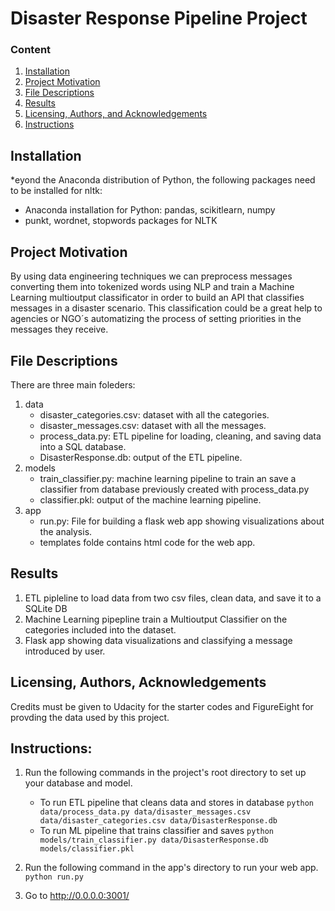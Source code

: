 # Disaster Response Pipeline Project

### Content

1. [Installation](#installation)
2. [Project Motivation](#motivation)
3. [File Descriptions](#files)
4. [Results](#results)
5. [Licensing, Authors, and Acknowledgements](#licensing)
6. [Instructions](#instructions)

## Installation <a name="installation"></a>

*eyond the Anaconda distribution of Python, the following packages need to be installed for nltk:
* Anaconda installation for Python: pandas, scikitlearn, numpy
* punkt, wordnet, stopwords packages for NLTK


## Project Motivation<a name="motivation"></a>

By using data engineering techniques we can preprocess messages converting them into tokenized words using NLP and train a Machine Learning multioutput classificator in order to build an API that classifies messages in a disaster scenario. This classification could be a great help to agencies or NGO´s automatizing the process of setting priorities in the messages they receive.


## File Descriptions <a name="files"></a>

There are three main foleders:
1. data
    - disaster_categories.csv: dataset with all the categories.
    - disaster_messages.csv: dataset with all the messages.
    - process_data.py: ETL pipeline for loading, cleaning, and saving data into a SQL database.
    - DisasterResponse.db: output of the ETL pipeline.
2. models
    - train_classifier.py: machine learning pipeline to train an save a classifier from database previously created with process_data.py
    - classifier.pkl: output of the machine learning pipeline.
3. app
    - run.py: File for building a flask web app showing visualizations about the analysis.
    - templates folde contains html code for the web app.

## Results<a name="results"></a>

1. ETL pipleline to load data from two csv files, clean data, and save it to a SQLite DB
2. Machine Learning pipepline train a Multioutput Classifier on the categories included into the dataset.
3. Flask app showing data visualizations and classifying a message introduced by user.


## Licensing, Authors, Acknowledgements<a name="licensing"></a>

Credits must be given to Udacity for the starter codes and FigureEight for provding the data used by this project. 

## Instructions:<a name="instructions"></a>
1. Run the following commands in the project's root directory to set up your database and model.

    - To run ETL pipeline that cleans data and stores in database
        `python data/process_data.py data/disaster_messages.csv data/disaster_categories.csv data/DisasterResponse.db`
    - To run ML pipeline that trains classifier and saves
        `python models/train_classifier.py data/DisasterResponse.db models/classifier.pkl`

2. Run the following command in the app's directory to run your web app.
    `python run.py`

3. Go to http://0.0.0.0:3001/
